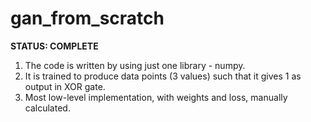# gan_from_scratch

**STATUS: COMPLETE**
1.  The code is written by using just one library - numpy.
2.  It is trained to produce data points (3 values) such that it gives 1 as output in XOR gate.
3.  Most low-level implementation, with weights and loss, manually calculated.